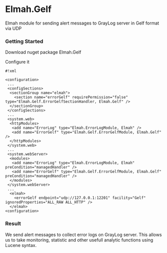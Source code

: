 # Elmah.Gelf #

Elmah module for sending alert messages to GrayLog server in Gelf format via UDP


### Getting Started ###

Download nuget package Elmah.Gelf

Configure it
```
#!xml

<configuration>
 ...
 <configSections>
  <sectionGroup name="elmah">   
    <section name="errorGelf" requirePermission="false" type="Elmah.Gelf.ErrorGelfSectionHandler, Elmah.Gelf" />
  </sectionGroup>
 </configSections> 
 ...
 <system.web>
  <httpModules>
   <add name="ErrorLog" type="Elmah.ErrorLogModule, Elmah" />
   <add name="ErrorGelf" type="Elmah.Gelf.ErrorGelfModule, Elmah.Gelf" />
  </httpModules>
 </system.web>
 ...
 <system.webServer>
  <modules>
   <add name="ErrorLog" type="Elmah.ErrorLogModule, Elmah" preCondition="managedHandler" />
   <add name="ErrorGelf" type="Elmah.Gelf.ErrorGelfModule, Elmah.Gelf" preCondition="managedHandler" />
  </modules>
 </system.webServer>
 ...
  <elmah>
    <errorGelf endpoint="udp://127.0.0.1:12201" facility="Gelf" ignoredProperties="ALL_RAW ALL_HTTP" />
  </elmah>
<configuration>
```

### Result
We send alert messages to collect error logs on GrayLog server. 
This allows us to take monitoring, statistic and other usefull analytic functions using Lucene syntax.